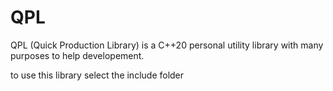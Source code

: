 # QPL 
QPL (Quick Production Library) is a C++20 personal utility library with many purposes to help developement.

to use this library select the include folder 
